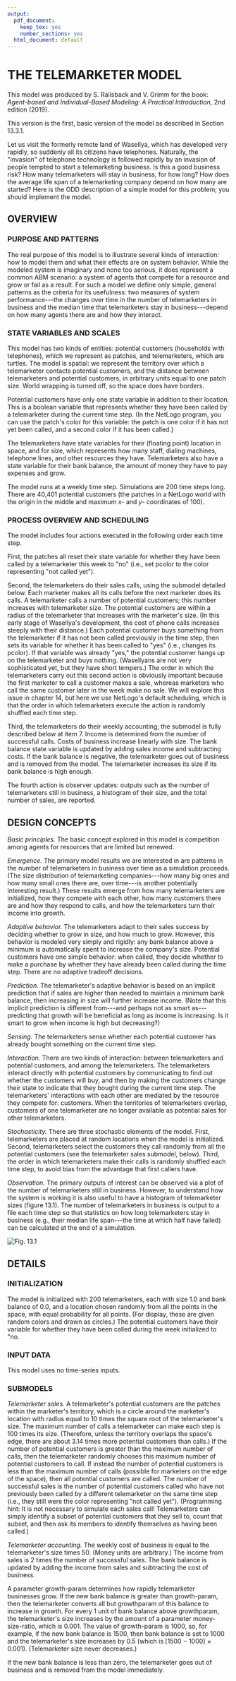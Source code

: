 ```yaml
---
output:
  pdf_document: 
    keep_tex: yes
    number_sections: yes
  html_document: default
---
```

# THE TELEMARKETER MODEL

This model was produced by S. Railsback and V. Grimm for the book: _Agent-based and Individual-Based Modeling: A Practical Introduction_, 2nd edition (2019).

This version is the first, basic version of the model as described in Section 13.3.1.

Let us visit the formerly remote land of Wasellya, which has developed very rapidly, so suddenly all its citizens have telephones. Naturally, the "invasion" of telephone technology is followed rapidly by an invasion of people tempted to start a telemarketing business. Is this a good business risk? How many telemarketers will stay in business, for how long? How does the average life span of a telemarketing company depend on how many are started? Here is the ODD description of a simple model for this problem; you should implement the model.

## OVERVIEW

### PURPOSE AND PATTERNS

The real purpose of this model is to illustrate several kinds of interaction: how to model them and what their effects are on system behavior. While the modeled system is imaginary and none too serious, it does represent a common ABM scenario: a system of agents that compete for a resource and grow or fail as a result. For such a model we define only simple, general patterns as the criteria for its usefulness: two measures of system performance---the changes over time in the number of telemarketers in business and the median time that telemarketers stay in business---depend on how many agents there are and how they interact. 

### STATE VARIABLES AND SCALES

This model has two kinds of entities: potential customers (households with telephones), which we represent as patches, and telemarketers, which are turtles. The model is spatial: we represent the territory over which a telemarketer contacts potential customers, and the distance between telemarketers and potential customers, in arbitrary units equal to one patch size. World wrapping is turned off, so the space does have borders. 

Potential customers have only one state variable in addition to their location. This is a boolean variable that represents whether they have been called by a telemarketer during the current time step. (In the NetLogo program, you can use the patch's color for this variable: the patch is one color if it has not yet been called, and a second color if it has been called.)  

The telemarketers have state variables for their (floating point) location in space, and for size, which represents how many staff, dialing machines, telephone lines, and other resources they have. Telemarketers also have a state variable for their bank balance, the amount of money they have to pay expenses and grow.  

The model runs at a weekly time step. Simulations are 200 time steps long. There are 40,401 potential customers (the patches in a NetLogo world with the origin in the middle and maximum _x-_ and _y-_ coordinates of 100). 

### PROCESS OVERVIEW AND SCHEDULING

The model includes four actions executed in the following order each time step.  

First, the patches all reset their state variable for whether they have been called by a telemarketer this week to "no" (i.e., set pcolor to the color representing "not called yet").  

Second, the telemarketers do their sales calls, using the submodel detailed below. Each marketer makes all its calls before the next marketer does its calls. A telemarketer calls a number of potential customers; this number increases with telemarketer size. The potential customers are within a radius of the telemarketer that increases with the marketer's size. (In this early stage of Wasellya's development, the cost of phone calls increases steeply with their distance.) Each potential customer buys something from the telemarketer if it has not been called previously in the time step, then sets its variable for whether it has been called to "yes" (i.e., changes its pcolor). If that variable was already "yes," the potential customer hangs up on the telemarketer and buys nothing. (Wasellyans are not very sophisticated yet, but they have short tempers.) The order in which the telemarketers carry out this second action is obviously important because the first marketer to call a customer makes a sale, whereas marketers who call the same customer later in the week make no sale. We will explore this issue in chapter 14, but here we use NetLogo's default scheduling, which is that the order in which telemarketers execute the action is randomly shuffled each time step.  

Third, the telemarketers do their weekly accounting; the submodel is fully described below at item 7. Income is determined from the number of successful calls. Costs of business increase linearly with size. The bank balance state variable is updated by adding sales income and subtracting costs. If the bank balance is negative, the telemarketer goes out of business and is removed from the model. The telemarketer increases its size if its bank balance is high enough.  

The fourth action is observer updates: outputs such as the number of telemarketers still in business, a histogram of their size, and the total number of sales, are reported. 

## DESIGN CONCEPTS

_Basic principles._ The basic concept explored in this model is competition among agents for resources that are limited but renewed.  

_Emergence._ The primary model results we are interested in are patterns in the number of telemarketers in business over time as a simulation proceeds. (The size distribution of telemarketing companies---how many big ones and how many small ones there are, over time---is another potentially interesting result.) These results emerge from how many telemarketers are initialized, how they compete with each other, how many customers there are and how they respond to calls, and how the telemarketers turn their income into growth.  

_Adaptive behavior._ The telemarketers adapt to their sales success by deciding whether to grow in size, and how much to grow. However, this behavior is modeled very simply and rigidly: any bank balance above a minimum is automatically spent to increase the company's size. Potential customers have one simple behavior: when called, they decide whether to make a purchase by whether they have already been called during the time step. There are no adaptive tradeoff decisions.  

_Prediction._ The telemarketer's adaptive behavior is based on an implicit prediction that if sales are higher than needed to maintain a minimum bank balance, then increasing in size will further increase income. (Note that this implicit prediction is different from---and perhaps not as smart as---predicting that growth will be beneficial as long as income is increasing. Is it smart to grow when income is high but decreasing?)  

_Sensing._ The telemarketers sense whether each potential customer has already bought something on the current time step.  

_Interaction._ There are two kinds of interaction: between telemarketers and potential customers, and among the telemarketers. The telemarketers interact directly with potential customers by communicating to find out whether the customers will buy, and then by making the customers change their state to indicate that they bought during the current time step. The telemarketers' interactions with each other are mediated by the resource they compete for: customers. When the territories of telemarketers overlap, customers of one telemarketer are no longer available as potential sales for other telemarketers.  

_Stochasticity._ There are three stochastic elements of the model. First, telemarketers are placed at random locations when the model is initialized. Second, telemarketers select the customers they call randomly from all the potential customers (see the telemarketer sales submodel, below). Third, the order in which telemarketers make their calls is randomly shuffled each time step, to avoid bias from the advantage that first callers have.  

_Observation._ The primary outputs of interest can be observed via a plot of the number of telemarketers still in business. However, to understand how the system is working it is also useful to have a histogram of telemarketer sizes (figure 13.1). The number of telemarketers in business is output to a file each time step so that statistics on how long telemarketers stay in business (e.g., their median life span---the time at which half have failed) can be calculated at the end of a simulation. 

![Fig. 13.1](fig_13_1.jpg)

## DETAILS

### INITIALIZATION

The model is initialized with 200 telemarketers, each with size 1.0 and bank balance of 0.0, and a location chosen randomly from all the points in the space, with equal probability for all points. (For display, these are given random colors and drawn as circles.) The potential customers have their variable for whether they have been called during the week initialized to "no.

### INPUT DATA

This model uses no time-series inputs.

### SUBMODELS

_Telemarketer sales._ A telemarketer's potential customers are the patches within the marketer's territory, which is a circle around the marketer's location with radius equal to 10 times the square root of the telemarketer's size. The maximum number of calls a telemarketer can make each step is 100 times its size. (Therefore, unless the territory overlaps the space's edge, there are about 3.14 times more potential customers than calls.) If the number of potential customers is greater than the maximum number of calls, then the telemarketer randomly chooses this maximum number of potential customers to call. If instead the number of potential customers is less than the maximum number of calls (possible for marketers on the edge of the space), then all potential customers are called. The number of successful sales is the number of potential customers called who have not previously been called by a different telemarketer on the same time step (i.e., they still were the color representing "not called yet"). (Programming hint: It is not necessary to simulate each sales call! Telemarketers can simply identify a subset of potential customers that they sell to, count that subset, and then ask its members to identify themselves as having been called.)  

_Telemarketer accounting._ The weekly cost of business is equal to the telemarketer's size times 50. (Money units are arbitrary.) The income from sales is 2 times the number of successful sales. The bank balance is updated by adding the income from sales and subtracting the cost of business.  

A parameter growth-param determines how rapidly telemarketer businesses grow. If the new bank balance is greater than growth-param, then the telemarketer converts all but growthparam of this balance to increase in growth. For every 1 unit of bank balance above growthparam, the telemarketer's size increases by the amount of a parameter money-size-ratio, which is 0.001. The value of growth-param is 1000, so, for example, if the new bank balance is 1500, then bank balance is set to 1000 and the telemarketer's size increases by 0.5 (which is [1500 &minus; 1000] &times; 0.001). (Telemarketer size never decreases.)  

If the new bank balance is less than zero, the telemarketer goes out of business and is removed from the model immediately. 
